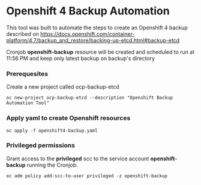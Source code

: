 # Openshift 4 Backup Automation

This tool was built to automate the steps to create an Openshift 4 backup described on https://docs.openshift.com/container-platform/4.7/backup_and_restore/backing-up-etcd.html#backup-etcd

Cronjob **openshift-backup** resource  will be created and scheduled to run at 11:56 PM and keep only latest backup on backup's directory

### Prerequesites

Create a new project called ocp-backup-etcd

`oc new-project ocp-backup-etcd --description "Openshift Backup Automation Tool"` 

### Apply yaml to create Openshift resources

`oc apply -f openshift4-backup.yaml`

### Privileged permissions

Grant access to the **privileged** scc to the service account **openshift-backup** running the Cronjob.

`oc adm policy add-scc-to-user privileged -z openshift-backup`

